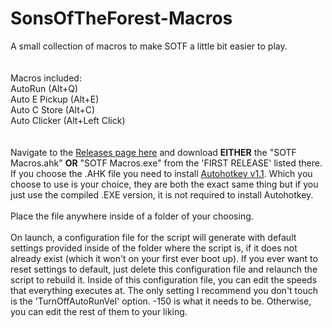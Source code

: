 # SonsOfTheForest-Macros
A small collection of macros to make SOTF a little bit easier to play.
<br /> <br /> <br />
Macros included: <br />
AutoRun (Alt+Q) <br />
Auto E Pickup (Alt+E) <br />
Auto C Store (Alt+C) <br />
Auto Clicker (Alt+Left Click) <br />
<br /> <br />
Navigate to the [Releases page here](https://github.com/A-gent/SonsOfTheForest-Macros/releases) and download <b>EITHER</b> the "SOTF Macros.ahk" <b>OR</b> "SOTF Macros.exe" from the 'FIRST RELEASE' listed there. If you choose the .AHK file you need to install [Autohotkey v1.1](https://www.autohotkey.com/download/ahk-install.exe). Which you choose to use is your choice, they are both the exact same thing but if you just use the compiled .EXE version, it is not required to install Autohotkey.
<br /> <br />
Place the file anywhere inside of a folder of your choosing.
<br /> <br />
On launch, a configuration file for the script will generate with default settings provided inside of the folder where the script is, if it does not already exist (which it won't on your first ever boot up). If you ever want to reset settings to default, just delete this configuration file and relaunch the script to rebuild it. Inside of this configuration file, you can edit the speeds that everything executes at. The only setting I recommend you don't touch is the 'TurnOffAutoRunVel' option. -150 is what it needs to be. Otherwise, you can edit the rest of them to your liking.

